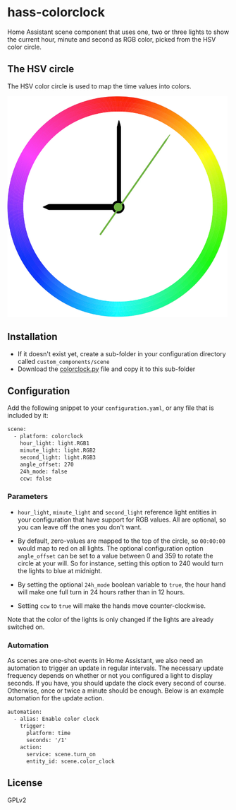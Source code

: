 # hass-colorclock
Home Assistant scene component that uses one, two or three lights to show the current hour, minute and second as RGB color,
picked from the HSV color circle.

## The HSV circle

The HSV color circle is used to map the time values into colors.

![HSV](images/colorclock.png)

## Installation

* If it doesn't exist yet, create a sub-folder in your configuration directory called `custom_components/scene`
* Download the [colorclock.py](colorclock.py) file and copy it to this sub-folder

## Configuration

Add the following snippet to your `configuration.yaml`, or any file that is included by it:

```
scene:
  - platform: colorclock
    hour_light: light.RGB1
    minute_light: light.RGB2
    second_light: light.RGB3
    angle_offset: 270
    24h_mode: false
    ccw: false
```

### Parameters

* `hour_light`, `minute_light` and `second_light` reference light entities in your configuration that have support for RGB values.
All are optional, so you can leave off the ones you don't want.

* By default, zero-values are mapped to the top of the circle, so `00:00:00` would map to red on all lights. The optional configuration option
`angle_offset` can be set to a value between 0 and 359 to rotate the circle at your will. So for instance, setting this option to 240 would
turn the lights to blue at midnight.

* By setting the optional `24h_mode` boolean variable to `true`, the hour hand will make one full turn in 24 hours rather than in 12 hours.

* Setting `ccw` to `true` will make the hands move counter-clockwise.

Note that the color of the lights is only changed if the lights are already switched on.

### Automation

As scenes are one-shot events in Home Assistant, we also need an automation to trigger an update in regular intervals. The necessary update
frequency depends on whether or not you configured a light to display seconds. If you have, you should update the clock every second of
course. Otherwise, once or twice a minute should be enough. Below is an example automation for the update action.

```
automation:
  - alias: Enable color clock
    trigger:
      platform: time
      seconds: '/1'
    action:
      service: scene.turn_on
      entity_id: scene.color_clock
```

## License

GPLv2

